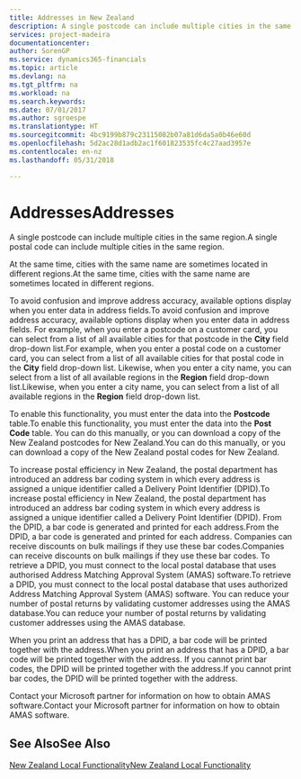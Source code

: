 ```yaml
---
title: Addresses in New Zealand
description: A single postcode can include multiple cities in the same region.
services: project-madeira
documentationcenter: 
author: SorenGP
ms.service: dynamics365-financials
ms.topic: article
ms.devlang: na
ms.tgt_pltfrm: na
ms.workload: na
ms.search.keywords: 
ms.date: 07/01/2017
ms.author: sgroespe
ms.translationtype: HT
ms.sourcegitcommit: 4bc9199b879c23115082b07a81d6da5a0b46e60d
ms.openlocfilehash: 5d2ac28d1adb2ac1f601823535fc4c27aad3957e
ms.contentlocale: en-nz
ms.lasthandoff: 05/31/2018

---
```

# <a name="addresses"></a><span data-ttu-id="31160-103">Addresses</span><span class="sxs-lookup"><span data-stu-id="31160-103">Addresses</span></span>
<span data-ttu-id="31160-104">A single postcode can include multiple cities in the same region.</span><span class="sxs-lookup"><span data-stu-id="31160-104">A single postal code can include multiple cities in the same region.</span></span>  

<span data-ttu-id="31160-105">At the same time, cities with the same name are sometimes located in different regions.</span><span class="sxs-lookup"><span data-stu-id="31160-105">At the same time, cities with the same name are sometimes located in different regions.</span></span>  

<span data-ttu-id="31160-106">To avoid confusion and improve address accuracy, available options display when you enter data in address fields.</span><span class="sxs-lookup"><span data-stu-id="31160-106">To avoid confusion and improve address accuracy, available options display when you enter data in address fields.</span></span> <span data-ttu-id="31160-107">For example, when you enter a postcode on a customer card, you can select from a list of all available cities for that postcode in the **City** field drop-down list.</span><span class="sxs-lookup"><span data-stu-id="31160-107">For example, when you enter a postal code on a customer card, you can select from a list of all available cities for that postal code in the **City** field drop-down list.</span></span> <span data-ttu-id="31160-108">Likewise, when you enter a city name, you can select from a list of all available regions in the **Region** field drop-down list.</span><span class="sxs-lookup"><span data-stu-id="31160-108">Likewise, when you enter a city name, you can select from a list of all available regions in the **Region** field drop-down list.</span></span>  

<span data-ttu-id="31160-109">To enable this functionality, you must enter the data into the **Postcode** table.</span><span class="sxs-lookup"><span data-stu-id="31160-109">To enable this functionality, you must enter the data into the **Post Code** table.</span></span> <span data-ttu-id="31160-110">You can do this manually, or you can download a copy of the New Zealand postcodes for New Zealand.</span><span class="sxs-lookup"><span data-stu-id="31160-110">You can do this manually, or you can download a copy of the New Zealand postal codes for New Zealand.</span></span>  
  
<span data-ttu-id="31160-111">To increase postal efficiency in New Zealand, the postal department has introduced an address bar coding system in which every address is assigned a unique identifier called a Delivery Point Identifier (DPID).</span><span class="sxs-lookup"><span data-stu-id="31160-111">To increase postal efficiency in New Zealand, the postal department has introduced an address bar coding system in which every address is assigned a unique identifier called a Delivery Point Identifier (DPID).</span></span> <span data-ttu-id="31160-112">From the DPID, a bar code is generated and printed for each address.</span><span class="sxs-lookup"><span data-stu-id="31160-112">From the DPID, a bar code is generated and printed for each address.</span></span> <span data-ttu-id="31160-113">Companies can receive discounts on bulk mailings if they use these bar codes.</span><span class="sxs-lookup"><span data-stu-id="31160-113">Companies can receive discounts on bulk mailings if they use these bar codes.</span></span> <span data-ttu-id="31160-114">To retrieve a DPID, you must connect to the local postal database that uses authorised Address Matching Approval System (AMAS) software.</span><span class="sxs-lookup"><span data-stu-id="31160-114">To retrieve a DPID, you must connect to the local postal database that uses authorized Address Matching Approval System (AMAS) software.</span></span> <span data-ttu-id="31160-115">You can reduce your number of postal returns by validating customer addresses using the AMAS database.</span><span class="sxs-lookup"><span data-stu-id="31160-115">You can reduce your number of postal returns by validating customer addresses using the AMAS database.</span></span>  

<span data-ttu-id="31160-116">When you print an address that has a DPID, a bar code will be printed together with the address.</span><span class="sxs-lookup"><span data-stu-id="31160-116">When you print an address that has a DPID, a bar code will be printed together with the address.</span></span> <span data-ttu-id="31160-117">If you cannot print bar codes, the DPID will be printed together with the address.</span><span class="sxs-lookup"><span data-stu-id="31160-117">If you cannot print bar codes, the DPID will be printed together with the address.</span></span>  

<span data-ttu-id="31160-118">Contact your Microsoft partner for information on how to obtain AMAS software.</span><span class="sxs-lookup"><span data-stu-id="31160-118">Contact your Microsoft partner for information on how to obtain AMAS software.</span></span>  

## <a name="see-also"></a><span data-ttu-id="31160-119">See Also</span><span class="sxs-lookup"><span data-stu-id="31160-119">See Also</span></span>  
 [<span data-ttu-id="31160-120">New Zealand Local Functionality</span><span class="sxs-lookup"><span data-stu-id="31160-120">New Zealand Local Functionality</span></span>](new-zealand-local-functionality.md)

